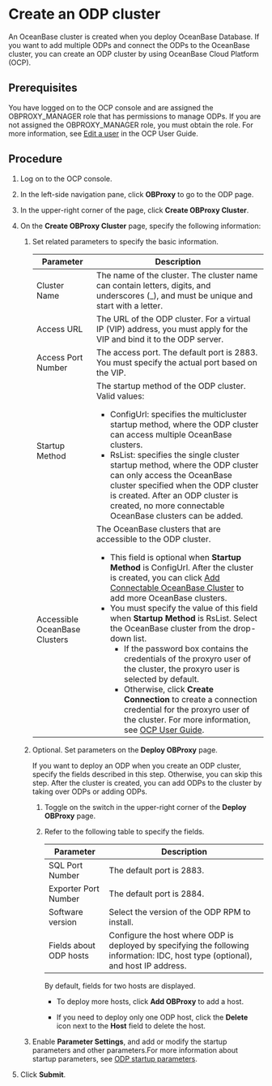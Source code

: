 # Create an ODP cluster

An OceanBase cluster is created when you deploy OceanBase Database. If you want to add multiple ODPs and connect the ODPs to the OceanBase cluster, you can create an ODP cluster by using OceanBase Cloud Platform (OCP).

## Prerequisites

You have logged on to the OCP console and are assigned the OBPROXY_MANAGER role that has permissions to manage ODPs. If you are not assigned the OBPROXY_MANAGER role, you must obtain the role. For more information, see [Edit a user](https://en.oceanbase.com/docs/community-ocp-en-10000000000840088) in the OCP User Guide.

## Procedure

1. Log on to the OCP console.

2. In the left-side navigation pane, click **OBProxy** to go to the ODP page.

3. In the upper-right corner of the page, click **Create OBProxy Cluster**.

4. On the **Create OBProxy Cluster** page, specify the following information:

   1. Set related parameters to specify the basic information.

      | Parameter | Description |
      |------------|--------------------------------------------------------------------------------------------------------------------------------------------------------------------------------------------------------------------------------------------------------------------------------------------------------------------------------------------------------------------------------------------------------------------------------------------------------------------------------------------------------------------------------------------------------------------------------------|
      | Cluster Name | The name of the cluster. The cluster name can contain letters, digits, and underscores (_), and must be unique and start with a letter.  |
      | Access URL | The URL of the ODP cluster. For a virtual IP (VIP) address, you must apply for the VIP and bind it to the ODP server.  |
      | Access Port Number | The access port. The default port is 2883. You must specify the actual port based on the VIP.  |
      | Startup Method | The startup method of the ODP cluster. Valid values: <ul><li>ConfigUrl: specifies the multicluster startup method, where the ODP cluster can access multiple OceanBase clusters. </li>  <li>RsList: specifies the single cluster startup method, where the ODP cluster can only access the OceanBase cluster specified when the ODP cluster is created. After an ODP cluster is created, no more connectable OceanBase clusters can be added. </li></ul> |
      | Accessible OceanBase Clusters | The OceanBase clusters that are accessible to the ODP cluster.  <ul><li>This field is optional when **Startup Method** is ConfigUrl. After the cluster is created, you can click [Add Connectable OceanBase Cluster](../2.manage-obproxy-clusters/6.manage-ob-cluster-in-obproxy.md) to add more OceanBase clusters. </li> <li>You must specify the value of this field when **Startup Method** is RsList.  Select the OceanBase cluster from the drop-down list. <ul><li>If the password box contains the credentials of the proxyro user of the cluster, the proxyro user is selected by default. </li> <li>Otherwise, click **Create Connection** to create a connection credential for the proxyro user of the cluster. For more information, see [OCP User Guide](https://en.oceanbase.com/docs/community-ocp-en-10000000000839919). </li></ul></li></ul> |

      <!-- ![08261923](https://help-static-aliyun-doc.aliyuncs.com/assets/img/zh-CN/2334601361/p312780.png) -->

   2. Optional. Set parameters on the **Deploy OBProxy** page.

      If you want to deploy an ODP when you create an ODP cluster, specify the fields described in this step. Otherwise, you can skip this step. After the cluster is created, you can add ODPs to the cluster by taking over ODPs or adding ODPs.

      1. Toggle on the switch in the upper-right corner of the **Deploy OBProxy** page.

      2. Refer to the following table to specify the fields.

         | Parameter | Description |
         |---------------|----------------------------------------------------|
         | SQL Port Number | The default port is 2883.  |
         | Exporter Port Number | The default port is 2884.  |
         | Software version | Select the version of the ODP RPM to install.  |
         | Fields about ODP hosts | Configure the host where ODP is deployed by specifying the following information: IDC, host type (optional), and host IP address.  |

         <!-- ![08261945](https://help-static-aliyun-doc.aliyuncs.com/assets/img/zh-CN/2334601361/p312784.png) -->

         By default, fields for two hosts are displayed.

         * To deploy more hosts, click **Add OBProxy** to add a host.

         * If you need to deploy only one ODP host, click the **Delete** icon next to the **Host** field to delete the host.

   3. Enable **Parameter Settings**, and add or modify the startup parameters and other parameters.For more information about startup parameters, see [ODP startup parameters](../4.odp-cluster-parameters.md). 
   
   <!-- For more information about other parameters, see [Parameters](https://www.oceanbase.com/docs/enterprise-odp-enterprise-cn-10000000000982784). -->

      <!-- ![4](https://help-static-aliyun-doc.aliyuncs.com/assets/img/zh-CN/8232382161/p240600.png) -->

5. Click **Submit**.
